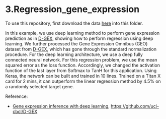 # 3.Regression_gene_expression

To use this repository, first download the data [here](https://gocuhk-my.sharepoint.com/:x:/g/personal/yuli_cuhk_edu_hk/ER4YzUUeb7hBluSt1swgsiABsp77uqU7mEaLT21B2Qu6RQ?e=bou1cO) into this folder.

In this example, we use deep learning method to perform gene expression prediction as in [D-GEX](https://academic.oup.com/bioinformatics/article/32/12/1832/1743989), showing how to perform regression using deep learning. We further processed the Gene Expression Omnibus (GEO) dataset from [D-GEX](https://academic.oup.com/bioinformatics/article/32/12/1832/1743989), which has gone through the standard normalization procedure. For the deep learning architecture, we use a deep fully connected neural network. For this regression problem, we use the mean squared error as the loss function. Accordingly, we changed the activation function of the last layer from Softmax to TanH for this application. Using Keras, the network can be built and trained in 10 lines. Trained on a Titan X card for 2 mins, it can outperform the linear regression method by 4.5\% on a randomly selected target gene.

Reference: 
* [Gene expression inference with deep learning](https://academic.oup.com/bioinformatics/article/32/12/1832/1743989), https://github.com/uci-cbcl/D-GEX
